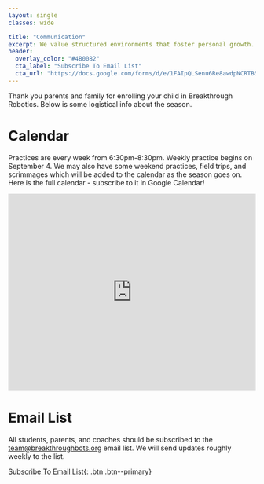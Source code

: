 ```yaml
---
layout: single
classes: wide

title: "Communication"
excerpt: We value structured environments that foster personal growth.
header:
  overlay_color: "#4B0082"
  cta_label: "Subscribe To Email List"
  cta_url: "https://docs.google.com/forms/d/e/1FAIpQLSenu6Re8awdpNCRTB5lzov7SRsamuTHxBlgynCOMtFUwMVG6Q/viewform?usp=sf_link"
---
```


Thank you parents and family for enrolling your child in Breakthrough Robotics. Below
is some logistical info about the season.

Calendar
===

Practices are every week from 6:30pm-8:30pm. Weekly practice begins on September 4. We may also have some weekend practices, field trips, and scrimmages which will be added
to the calendar as the season goes on. Here is the full calendar - subscribe to it in Google Calendar!

<iframe src="https://calendar.google.com/calendar/embed?showTitle=0&amp;showNav=0&amp;showDate=0&amp;showPrint=0&amp;showTabs=0&amp;showCalendars=0&amp;mode=AGENDA&amp;height=600&amp;wkst=1&amp;bgcolor=%23FFFFFF&amp;src=o7julohr6bqn4c2kubqrv6bd20%40group.calendar.google.com&amp;color=%23182C57&amp;ctz=America%2FChicago" style="border-width:0" width="100%" height="400" frameborder="0" scrolling="no"></iframe>


Email List
===

All students, parents, and coaches should be subscribed to the team@breakthroughbots.org email list. We will send updates roughly weekly to the list.

[Subscribe To Email List](https://docs.google.com/forms/d/e/1FAIpQLSenu6Re8awdpNCRTB5lzov7SRsamuTHxBlgynCOMtFUwMVG6Q/viewform?usp=sf_link){: .btn .btn--primary}

